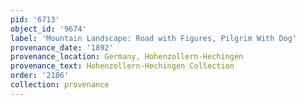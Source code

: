 ```yaml
---
pid: '6713'
object_id: '9674'
label: 'Mountain Landscape: Road with Figures, Pilgrim With Dog'
provenance_date: '1892'
provenance_location: Germany, Hohenzollern-Hechingen
provenance_text: Hohenzollern-Hechingen Collection
order: '2186'
collection: provenance
---
```

